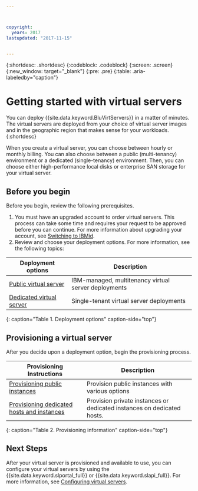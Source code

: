 ```yaml
---



copyright:
  years: 2017
lastupdated: "2017-11-15"


---
```


{:shortdesc: .shortdesc}
{:codeblock: .codeblock}
{:screen: .screen}
{:new_window: target="_blank"}
{:pre: .pre}
{:table: .aria-labeledby="caption"}

# Getting started with virtual servers
You can deploy {{site.data.keyword.BluVirtServers}} in a matter of minutes. The virtual servers are deployed from your choice of virtual server images and in the geographic region that makes sense for your workloads.
{:shortdesc}

When you create a virtual server, you can choose between hourly or monthly billing. You can also choose between a public (multi-tenancy) environment or a dedicated (single-tenancy) environment. Then, you can choose either high-performance local disks or enterprise SAN storage for your virtual server.

## Before you begin

Before you begin, review the following prerequisites.

  1. You must have an upgraded account to order virtual servers. This process can take some time and requires your request to be approved before you can continue. For more information about upgrading your account, see [Switching to IBMid](https://console.ng.bluemix.net/docs/admin/softlayerlink.html).
  2. Review and choose your deployment options. For more information, see the following topics: 
     
|              Deployment options                           |  Description                                        |
| --------------------------------------------------------- | --------------------------------------------------- |
|[Public virtual server](../vsi/vsi_public.html)            | IBM-managed, multitenancy virtual server deployments |
|[Dedicated virtual server](../vsi/vsi_dedicated.html)      | Single-tenant virtual server deployments            |
{: caption="Table 1. Deployment options" caption-side="top"}   

## Provisioning a virtual server 

After you decide upon a deployment option, begin the provisioning process.

|              Provisioning Instructions                                         |  Description                                            |
| -------------------------------------------------------------------------- | ------------------------------------------------------- |
|[Provisioning public instances](../vsi/vsi_provision_public.html)                | Provision public instances with various options             |
|[Provisioning dedicated hosts and instances](../vsi/vsi_provision_dedicated.html)| Provision private instances or dedicated instances on dedicated hosts.|
{: caption="Table 2. Provisioning information" caption-side="top"}
   
## Next Steps

After your virtual server is provisioned and available to use, you can configure your virtual servers by using the 
{{site.data.keyword.slportal_full}} or {{site.data.keyword.slapi_full}}. For more information, see [Configuring virtual servers](../vsi/vsi_configuring.html).
